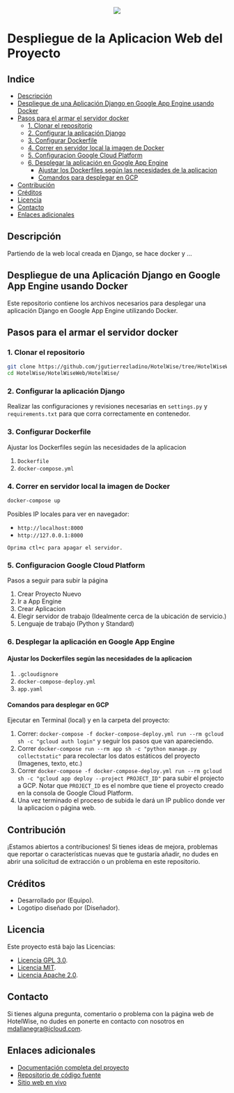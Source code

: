 <p align="center">
    <img src="../_src/HotelWiseLogo.Horizontal.png">
</p>

# Despliegue de la Aplicacion Web del Proyecto <!-- omit in toc --> 

## Indice <!-- omit in toc --> 

- [Descripción](#descripción)
- [Despliegue de una Aplicación Django en Google App Engine usando Docker](#despliegue-de-una-aplicación-django-en-google-app-engine-usando-docker)
- [Pasos para el armar el servidor docker](#pasos-para-el-armar-el-servidor-docker)
  - [1. Clonar el repositorio](#1-clonar-el-repositorio)
  - [2. Configurar la aplicación Django](#2-configurar-la-aplicación-django)
  - [3. Configurar Dockerfile](#3-configurar-dockerfile)
  - [4. Correr en servidor local la imagen de Docker](#4-correr-en-servidor-local-la-imagen-de-docker)
  - [5. Configuracion Google Cloud Platform](#5-configuracion-google-cloud-platform)
  - [6. Desplegar la aplicación en Google App Engine](#6-desplegar-la-aplicación-en-google-app-engine)
    - [Ajustar los Dockerfiles según las necesidades de la aplicacion](#ajustar-los-dockerfiles-según-las-necesidades-de-la-aplicacion)
    - [Comandos para desplegar en GCP](#comandos-para-desplegar-en-gcp)
- [Contribución](#contribución)
- [Créditos](#créditos)
- [Licencia](#licencia)
- [Contacto](#contacto)
- [Enlaces adicionales](#enlaces-adicionales)


## Descripción

Partiendo de la web local creada en Django, se hace docker y ...

## Despliegue de una Aplicación Django en Google App Engine usando Docker

Este repositorio contiene los archivos necesarios para desplegar una aplicación Django en Google App Engine utilizando Docker.

## Pasos para el armar el servidor docker

### 1. Clonar el repositorio

```bash
git clone https://github.com/jgutierrezladino/HotelWise/tree/HotelWiseWeb/HotelWise.git
cd HotelWise/HotelWiseWeb/HotelWise/
```

### 2. Configurar la aplicación Django

Realizar las configuraciones y revisiones necesarias en `settings.py` y `requirements.txt` para que corra correctamente en contenedor.

### 3. Configurar Dockerfile

Ajustar los Dockerfiles según las necesidades de la aplicacion

  1. `Dockerfile`
  2. `docker-compose.yml`

### 4. Correr en servidor local la imagen de Docker

```bash
docker-compose up
```
Posibles IP locales para ver en navegador:
  * `http://localhost:8000`
  * `http://127.0.0.1:8000`

`Oprima ctl+c para apagar el servidor.`

### 5. Configuracion Google Cloud Platform

Pasos a seguir para subir la página

  1. Crear Proyecto Nuevo 
  2. Ir a App Engine
  3. Crear Aplicacion
  4. Elegir servidor de trabajo (Idealmente cerca de la ubicación de servicio.)
  5. Lenguaje de trabajo (Python y Standard)


### 6. Desplegar la aplicación en Google App Engine

#### Ajustar los Dockerfiles según las necesidades de la aplicacion 

  1. `.gcloudignore`
  2. `docker-compose-deploy.yml`
  3. `app.yaml`

#### Comandos para desplegar en GCP

Ejecutar en Terminal (local) y en la carpeta del proyecto:

  1. Correr: `docker-compose -f docker-compose-deploy.yml run --rm gcloud sh -c "gcloud auth login"` y seguir los pasos que van apareciendo.
  2. Correr `docker-compose run --rm app sh -c "python manage.py collectstatic"` para recolectar los datos estáticos del proyecto (Imagenes, texto, etc.)
  3. Correr `docker-compose -f docker-compose-deploy.yml run --rm gcloud sh -c "gcloud app deploy --project PROJECT_ID"` para subir el projecto a GCP. Notar que `PROJECT_ID` es el nombre que tiene el proyecto creado en la consola de Google Cloud Platform.
  4. Una vez terminado el proceso de subida le dará un IP publico donde ver la aplicacion o página web.

## Contribución

¡Estamos abiertos a contribuciones! Si tienes ideas de mejora, problemas que reportar o características nuevas que te gustaría añadir, no dudes en abrir una solicitud de extracción o un problema en este repositorio.

## Créditos

- Desarrollado por (Equipo).
- Logotipo diseñado por (Diseñador).

## Licencia

Este proyecto está bajo las Licencias:

- [Licencia GPL 3.0](LICENSE-GPL).
- [Licencia MIT](LICENSE-MIT).
- [Licencia Apache 2.0](LICENSE-APACHE).

## Contacto

Si tienes alguna pregunta, comentario o problema con la página web de HotelWise, no dudes en ponerte en contacto con nosotros en [mdallanegra@icloud.com](mailto:mdallanegra@icloud.com).

## Enlaces adicionales

- [Documentación completa del proyecto](https://github.com/jgutierrezladino/HotelWise)
- [Repositorio de código fuente](https://github.com/jgutierrezladino/HotelWise/tree/HotelWiseWeb/HotelWise)
- [Sitio web en vivo](https://hotelwiseweb.uk.r.appspot.com)


